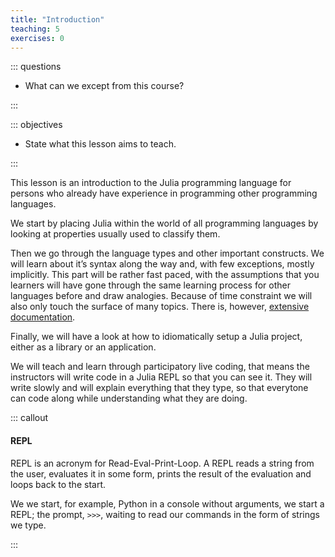 ```yaml
---
title: "Introduction"
teaching: 5
exercises: 0
---
```


::: questions

- What can we except from this course?

:::

::: objectives

- State what this lesson aims to teach.

:::

This lesson is an introduction to the Julia programming language for persons
who already have experience in programming other programming languages.

We start by placing Julia within the world of all programming languages by
looking at properties usually used to classify them.

Then we go through the language types and other important constructs. We will
learn about it’s syntax along the way and, with few exceptions, mostly
implicitly. This part will be rather fast paced, with the assumptions that
you learners will have gone through the same learning process for other
languages before and draw analogies. Because of time constraint we will also
only touch the surface of many topics. There is, however, [extensive
documentation](https://docs.julialang.org/).

Finally, we will have a look at how to idiomatically setup a Julia project,
either as a library or an application.

We will teach and learn through participatory live coding, that means the
instructors will write code in a Julia REPL so that you can see it. They will
write slowly and will explain everything that they type, so that everytone can
code along while understanding what they are doing.

::: callout

#### REPL

REPL is an acronym for Read-Eval-Print-Loop. A REPL reads a string from the
user, evaluates it in some form, prints the result of the evaluation and loops
back to the start.

We we start, for example, Python in a console without arguments, we start a
REPL; the prompt, `>>>`, waiting to read our commands in the form of strings we
type.

:::
